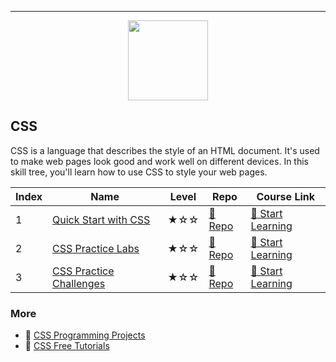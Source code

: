 
---

<div align="center">
<img width="128px" src="https://file.labex.io/path/YheSJQuYYCNJ.png">
</div>

## CSS

CSS is a language that describes the style of an HTML document. It's used to make web pages look good and work well on different devices. In this skill tree, you'll learn how to use CSS to style your web pages.

|   Index | Name                                                | Level   | Repo                                                            | Course Link                                                          |
|---------|-----------------------------------------------------|---------|-----------------------------------------------------------------|----------------------------------------------------------------------|
|       1 | [Quick Start with CSS](#quick-start-with-css)       | ★☆☆     | [🔗 Repo](https://github.com/labex-labs/quick-start-with-css)    | [🚀 Start Learning](https://labex.io/courses/quick-start-with-css)    |
|       2 | [CSS Practice Labs](#css-practice-labs)             | ★☆☆     | [🔗 Repo](https://github.com/labex-labs/css-practice-labs)       | [🚀 Start Learning](https://labex.io/courses/css-practice-labs)       |
|       3 | [CSS Practice Challenges](#css-practice-challenges) | ★☆☆     | [🔗 Repo](https://github.com/labex-labs/css-practice-challenges) | [🚀 Start Learning](https://labex.io/courses/css-practice-challenges) |

### More

- 🔗 [CSS Programming Projects](https://github.com/labex-labs/awesome-programming-projects?tab=readme-ov-file#css)
- 🔗 [CSS Free Tutorials](https://github.com/labex-labs/css-free-tutorials)

